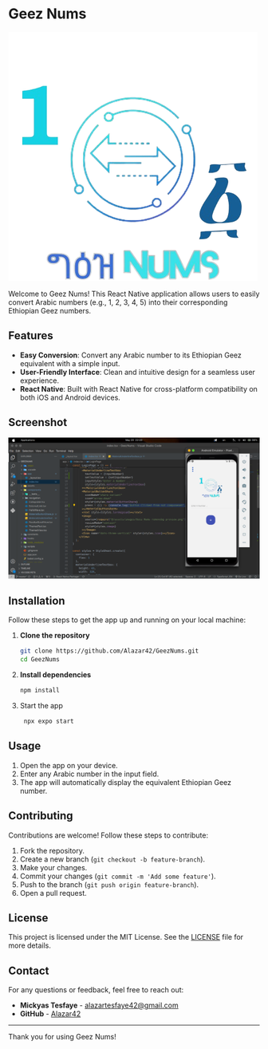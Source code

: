 # Geez Nums

![Geez Nums Logo](./screenshots/Geez_Nums-removebg-preview.png)

Welcome to Geez Nums! This React Native application allows users to easily convert Arabic numbers (e.g., 1, 2, 3, 4, 5) into their corresponding Ethiopian Geez numbers.

## Features

- **Easy Conversion**: Convert any Arabic number to its Ethiopian Geez equivalent with a simple input.
- **User-Friendly Interface**: Clean and intuitive design for a seamless user experience.
- **React Native**: Built with React Native for cross-platform compatibility on both iOS and Android devices.

## Screenshot

![App Screenshot](./screenshots/Screenshot%20from%202024-05-20%2022-20-19.png)

## Installation

Follow these steps to get the app up and running on your local machine:

1. **Clone the repository**
    ```sh
    git clone https://github.com/Alazar42/GeezNums.git
    cd GeezNums
    ```

2. **Install dependencies**
    ```sh
    npm install
    ```

2. Start the app

   ```bash
    npx expo start
   ```

## Usage

1. Open the app on your device.
2. Enter any Arabic number in the input field.
3. The app will automatically display the equivalent Ethiopian Geez number.

## Contributing

Contributions are welcome! Follow these steps to contribute:

1. Fork the repository.
2. Create a new branch (`git checkout -b feature-branch`).
3. Make your changes.
4. Commit your changes (`git commit -m 'Add some feature'`).
5. Push to the branch (`git push origin feature-branch`).
6. Open a pull request.

## License

This project is licensed under the MIT License. See the [LICENSE](./LICENSE) file for more details.

## Contact

For any questions or feedback, feel free to reach out:

- **Mickyas Tesfaye** - [alazartesfaye42@gmail.com](mailto:alazartesfaye42@gmail.com)
- **GitHub** - [Alazar42](https://github.com/Alazar42)

---

Thank you for using Geez Nums!
